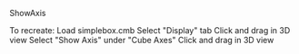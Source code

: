 ShowAxis

To recreate:
Load simplebox.cmb
Select "Display" tab
Click and drag in 3D view
Select "Show Axis" under "Cube Axes"
Click and drag in 3D view
